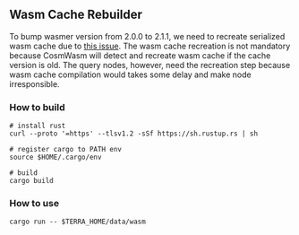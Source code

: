 ## Wasm Cache Rebuilder

To bump wasmer version from 2.0.0 to 2.1.1, we need to recreate serialized wasm cache due to [this issue](https://github.com/wasmerio/wasmer/issues/2781). The wasm cache recreation is not mandatory because CosmWasm will detect and recreate wasm cache if the cache version is old. The query nodes, however, need the recreation step because wasm cache compilation would takes some delay and make node irresponsible.

### How to build
```shell
# install rust
curl --proto '=https' --tlsv1.2 -sSf https://sh.rustup.rs | sh

# register cargo to PATH env
source $HOME/.cargo/env

# build
cargo build
```
### How to use

```shell
cargo run -- $TERRA_HOME/data/wasm
```
